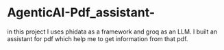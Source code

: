 # AgenticAI-Pdf_assistant-
in this project I uses phidata as a framework and groq as an LLM. I built an assistant for pdf which help me to get information from that pdf.
